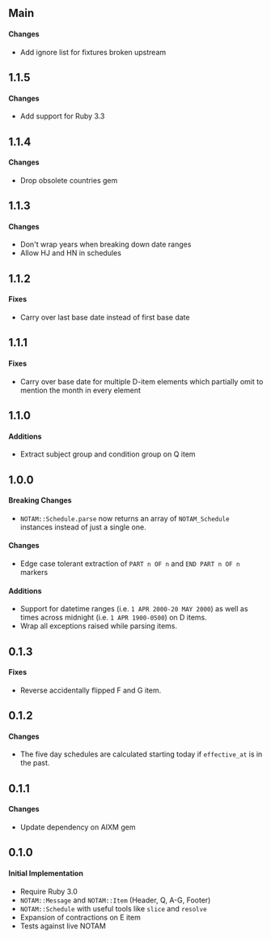 ## Main

#### Changes
* Add ignore list for fixtures broken upstream

## 1.1.5

#### Changes
* Add support for Ruby 3.3

## 1.1.4

#### Changes
* Drop obsolete countries gem

## 1.1.3

#### Changes
* Don't wrap years when breaking down date ranges
* Allow HJ and HN in schedules

## 1.1.2

#### Fixes
* Carry over last base date instead of first base date

## 1.1.1

#### Fixes
* Carry over base date for multiple D-item elements which partially omit to
  mention the month in every element

## 1.1.0

#### Additions
* Extract subject group and condition group on Q item

## 1.0.0

#### Breaking Changes
* `NOTAM::Schedule.parse` now returns an array of `NOTAM_Schedule` instances
  instead of just a single one.

#### Changes
* Edge case tolerant extraction of `PART n OF n` and `END PART n OF n` markers

#### Additions
* Support for datetime ranges (i.e. `1 APR 2000-20 MAY 2000`) as well as times
  across midnight (i.e. `1 APR 1900-0500`) on D items.
* Wrap all exceptions raised while parsing items.

## 0.1.3

#### Fixes
* Reverse accidentally flipped F and G item.

## 0.1.2

#### Changes
* The five day schedules are calculated starting today if `effective_at` is
  in the past.

## 0.1.1

#### Changes
* Update dependency on AIXM gem

## 0.1.0

#### Initial Implementation
* Require Ruby 3.0
* `NOTAM::Message` and `NOTAM::Item` (Header, Q, A-G, Footer)
* `NOTAM::Schedule` with useful tools like `slice` and `resolve`
* Expansion of contractions on E item
* Tests against live NOTAM
